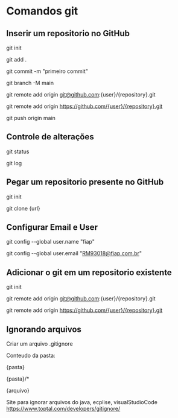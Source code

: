 # Comandos git

## Inserir um repositorio no GitHub
git init

git add .

git commit -m "primeiro commit"

git branch -M main

git remote add origin git@github.com:{user}/{repository}.git

git remote add origin https://github.com/{user}/{repository}.git

git push origin main

## Controle de alterações
git status

git log

## Pegar um repositorio presente no GitHub
git init

git clone {url}

## Configurar Email e User
git config --global user.name "fiap"

git config --global user.email "RM93018@fiap.com.br"

## Adicionar o git em um repositorio existente
git init

git remote add origin git@github.com:{user}/{repository}.git

git remote add origin https://github.com/{user}/{repository}.git

## Ignorando arquivos
Criar um arquivo .gitignore

Conteudo da pasta:

{pasta}

{pasta}/*

{arquivo}

Site para ignorar arquivos do java, ecplise, visualStudioCode https://www.toptal.com/developers/gitignore/
